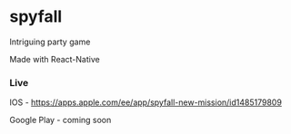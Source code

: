 # spyfall

Intriguing party game

Made with React-Native

### Live 

IOS - https://apps.apple.com/ee/app/spyfall-new-mission/id1485179809

Google Play - coming soon
